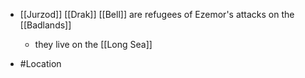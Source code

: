
 - [[Jurzod]] [[Drak]] [[Bell]] are refugees of Ezemor's attacks on the [[Badlands]] 
	 - they live on the [[Long Sea]] 
 - #Location
